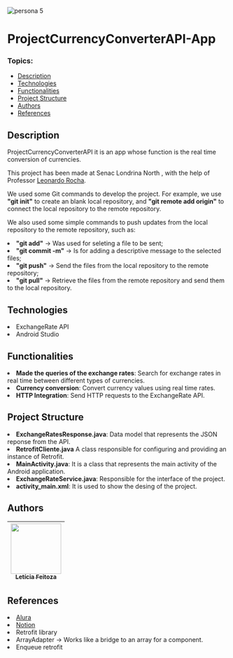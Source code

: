 ![persona 5](https://cdn2.steamgriddb.com/hero_thumb/a45613e8740e38fe7d019d79fbf8712b.jpg)
# ProjectCurrencyConverterAPI-App


### Topics:
* [Description](#description)
* [Technologies](#technologies)
* [Functionalities](#functionalities)
* [Project Structure](#project-structure)
* [Authors](#authors)
* [References](#references)

## Description
<p>ProjectCurrencyConverterAPI it is an app whose function is the real time conversion of currencies.</p>
<p>This project has been made at Senac Londrina North , with the help of Professor <a href="https://github.com/leonardossrocha">Leonardo Rocha</a>.</p>
<p>We used some Git commands to develop the project. For example, we use <b>"git init"</b> to create an blank local repository, and <b>"git remote add origin"</b> to connect the local repository to the remote repository.</p>
<p>We also used some simple commands to push updates from the local repository to the remote repository, such as: 
  <li><b>"git add"</b> -> Was used for seleting a file to be sent;</li>
  <li><b>"git commit -m"</b> -> Is for adding a descriptive message to the selected files;</li>
  <li><b>"git push"</b> -> Send the files from the local repository to the remote repository;</li>
  <li><b>"git pull"</b> -> Retrieve the files from the remote repository and send them to the local repository.</li></p>

## Technologies
<li>ExchangeRate API</li>
<li>Android Studio</li>

## Functionalities
<li><b>Made the queries of the exchange rates</b>: Search for exchange rates in real time between different types of currencies.</li>
<li><b>Currency conversion</b>: Convert currency values using real time rates.</li>
<li><b>HTTP Integration</b>: Send HTTP requests to the ExchangeRate API.</li>

## Project Structure
<li><b>ExchangeRatesResponse.java</b>: Data model that represents the JSON reponse from the API.</li>
<li><b>RetrofitCliente.java</b> A class responsible for configuring and providing an instance of Retrofit.</li>
<li><b>MainActivity.java</b>: It is a class that represents the main activity of the Android application.</li>
<li><b>ExchangeRateService.java</b>: Responsible for the interface of the project.</li>
<li><b>activity_main.xml</b>: It is used to show the desing of the project.</li>

## Authors
| [<img loading="lazy" src="https://avatars.githubusercontent.com/u/180124583?v=4" width=115><br><sub>Letícia Feitoza</sub>](https://github.com/LmayuXD)|
| :---: |

## References 
<li><a href="https://www.alura.com.br/artigos/escrever-bom-readme?utm_term=&utm_campaign=topo-aon-search-gg-dsa-artigos_conteudos&utm_source=google&utm_medium=cpc&campaign_id=11384329873_164240702375_703829337057&utm_id=11384329873_164240702375_703829337057&hsa_acc=7964138385&hsa_cam=topo-aon-search-gg-dsa-artigos_conteudos&hsa_grp=164240702375&hsa_ad=703829337057&hsa_src=g&hsa_tgt=dsa-2276348409543&hsa_kw=&hsa_mt=&hsa_net=google&hsa_ver=3&gad_source=1&gad_campaignid=11384329873&gbraid=0AAAAADpqZICk0MzLro-t3DLjYjxFyjzVj&gclid=EAIaIQobChMIxpD8vsaejwMVlQ9ECB1L1x5IEAAYASAAEgLF9PD_BwE">Alura</a></li>
<li><a href="https://www.notion.com/">Notion</a></li>
<li>Retrofit library</li>
<li>ArrayAdapter -> Works like a bridge to an array for a component.</li>
<li>Enqueue retrofit</li>
